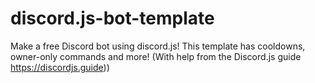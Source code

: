 # discord.js-bot-template
Make a free Discord bot using discord.js! This template has cooldowns, owner-only commands and more! (With help from the Discord.js guide https://discordjs.guide))
